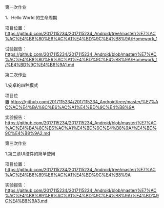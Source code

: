 第一次作业

1、Hello World 的生命周期

项目位置：https://github.com/2017115234/2017115234_Android/tree/master/%E7%AC%AC%E4%B8%80%E6%AC%A1%E4%BD%9C%E4%B8%9A/Homework_1

试验报告：https://github.com/2017115234/2017115234_Android/blob/master/%E7%AC%AC%E4%B8%80%E6%AC%A1%E4%BD%9C%E4%B8%9A/Homework_1/%E4%BD%9C%E4%B8%9A1.md


第二次作业

1.安卓的四种模式

项目位置:https://github.com/2017115234/2017115234_Android/tree/master/%E7%AC%AC%E4%BA%8C%E6%AC%A1%E4%BD%9C%E4%B8%9A

实验报告：https://github.com/2017115234/2017115234_Android/blob/master/%E7%AC%AC%E4%BA%8C%E6%AC%A1%E4%BD%9C%E4%B8%9A/%E4%BD%9C%E4%B8%9A2.md


第三次作业

1.第三章UI控件的简单使用

项目位置：https://github.com/2017115234/2017115234_Android/tree/master/%E7%AC%AC%E4%B8%89%E6%AC%A1%E4%BD%9C%E4%B8%9A

实验报告：https://github.com/2017115234/2017115234_Android/blob/master/%E7%AC%AC%E4%B8%89%E6%AC%A1%E4%BD%9C%E4%B8%9A/%E4%BD%9C%E4%B8%9A3.md
